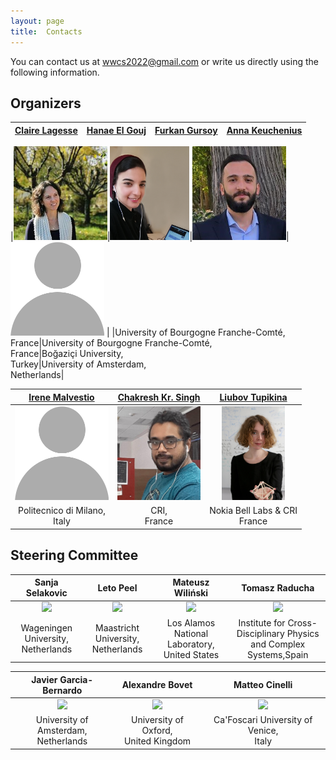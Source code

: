 ```yaml
---
layout: page
title:  Contacts
---
```



You can contact us at [wwcs2022@gmail.com](mailto:wwwcs2022@gmail.com) or write us directly using the following information.

## Organizers

|[Claire Lagesse](http://thema.univ-fcomte.fr/page_personnelle/clagesse)|[Hanae El Gouj](http://thema.univ-fcomte.fr/page_personnelle/hanae)|[Furkan Gursoy](https://furkangursoy.github.io)|[Anna Keuchenius](https://www.uva.nl/en/profile/k/e/a.keuchenius/a.keuchenius.html)|
|:-------------------------:|:-------------------------:|:-------------------------:|:-------------------------:|

|<img src="/assets/image/claire.jpg" height="150px"  />|<img src="/assets/image/hanae.jpg" height="150px"  />|<img src="/assets/image/furkan.png" height="150px"  />|<img src="/assets/image/blank.png" height="150px"  /> | 
|University of Bourgogne Franche-Comté, <br> France|University of Bourgogne Franche-Comté, <br> France|Boğaziçi University, <br> Turkey|University of Amsterdam, <br> Netherlands|

|[Irene Malvestio](https://www.som.polimi.it/people/malvestio-irene/)|[Chakresh Kr. Singh](https://chakreshiitgn.github.io/)|[Liubov Tupikina](https://sites.google.com/view/liubovkmatematike/)|
|:-------------------------:|:-------------------------:|:-------------------------:|
|<img src="/assets/image/blank.png" height="150px"  /> |<img src="/assets/image/chakresh.png" height="150px"  />|<img src="/assets/image/liubov.png" height="150px"  />|
|Politecnico di Milano, <br> Italy|CRI, <br> France|Nokia Bell Labs & CRI <br> France|

## Steering Committee

|Sanja Selakovic|Leto Peel|Mateusz Wiliński|Tomasz Raducha|
|:-------------------------:|:-------------------------:|:-------------------------:|:-------------------------:|
|<img src="/assets/image/sanja_150.jpg" height="150px" /> | <img src="/assets/image/leopen_150.jpg" height="150px" /> | <img src="/assets/image/mateusz_150.jpg" height="150px"  /> | <img src="/assets/image/tomasz.jpg" height="150px"  />|
|Wageningen University, <br> Netherlands|Maastricht University, <br> Netherlands|Los Alamos National Laboratory, <br> United States|Institute for Cross-Disciplinary Physics <br> and Complex Systems,Spain|

|Javier Garcia-Bernardo|Alexandre Bovet|Matteo Cinelli|
|:-------------------------:|:-------------------------:|:-------------------------:|
|<img src="/assets/image/javier_150.jpg" height="150px" /> | <img src="/assets/image/alex.jpg" height="150px"/> | <img src="/assets/image/matteo.jpg" height="150px"  />|
|University of Amsterdam, <br> Netherlands| University of Oxford, <br> United Kingdom|Ca'Foscari University of Venice, <br> Italy|
